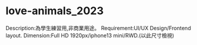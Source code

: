 # love-animals_2023
Description:為學生練習用,非商業用途。
Requirement:UI/UX Design/Frontend layout.
Dimension:Full HD 1920px/iphone13 mini/RWD.(以此尺寸檢視)


